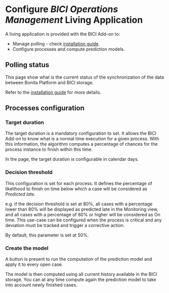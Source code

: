 # Configure _BICI Operations Management_ Living Application

A living application is provided with the BICI Add-on to: 
* Manage polling - check [installation guide](installation_guide.md).
* Configure processes and compute prediction models.

## Polling status
This page show what is the current status of the synchronization of the data between Bonita Platform and BICI storage.

Refer to the [installation guide](installation_guide.md) for more details.

## Processes configuration
### Target duration

The target duration is a mandatory configuration to set. It allows the BICI Add-on to know what is a normal time execution for a given process. With this information, the algorithm computes a percentage of chances for the process instance to finish within this time.

In the page, the target duration is configurable in calendar days.

### Decision threshold

This configuration is set for each process.
It defines the percentage of likelihood to finish on time below which a case will be considered as *Predicted late*.

e.g. if the decision threshold is set at 80%, all cases with a percentage lower than 80% will be displayed as predicted late in the Monitoring view, and all cases with a percentage of 80% or higher will be considered as On time.
This use-case can be configured when the process is critical and any deviation must be tracked and trigger a corrective action. 

By default, this parameter is set at 50%.

### Create the model

A button is present to run the computation of the prediction model and apply it to every open case.

The model is then computed using all current history available in the BICI storage. You can at any time compute again the prediction model to take into account newly finished cases.
